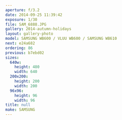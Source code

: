```yaml
---
aperture: f/3.2
date: 2014-09-25 11:39:42
exposure: 1/30
file: SAM_6888.JPG
gallery: 2014-autumn-holidays
layout: gallery-photo
model: SAMSUNG WB600 / VLUU WB600 / SAMSUNG WB610
next: e24a682
ordering: 86
previous: b7ebd02
sizes:
  640w:
    height: 480
    width: 640
  200x200:
    height: 200
    width: 200
  96x96:
    height: 96
    width: 96
title: null
make: SAMSUNG
---
```

